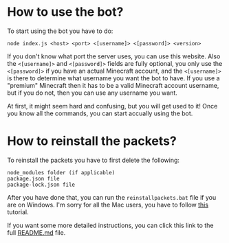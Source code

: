 # How to use the bot?

To start using the bot you have to do:

```
node index.js <host> <port> <[username]> <[password]> <version>
```

If you don't know what port the server uses, you can use this website. Also the `<[username]>` and `<[password]>` fields are fully optional, you only use the `<[password]>` if you have an actual Minecraft account, and the `<[username]>` is there to determine what username you want the bot to have. If you use a "premium" Minecraft then it has to be a valid Minecraft account username, but if you do not, then you can use any username you want.

At first, it might seem hard and confusing, but you will get used to it! Once you know all the commands, you can start accually using the bot.

# How to reinstall the packets?

To reinstall the packets you have to first delete the following:

```
node_modules folder (if applicable)
package.json file
package-lock.json file
```

After you have done that, you can run the `reinstallpackets.bat` file if you are on Windows. I'm sorry for all the Mac users, you have to follow [this](https://techanzone.com/how-to-run-bat-file-on-mac/) tutorial.

If you want some more detailed instructions, you can click this link to the full [README.md](https://github.com/morisok31/multi-purpose-mineflayer-bot) file.